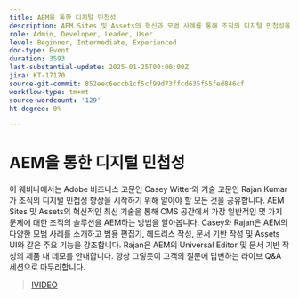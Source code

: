 ```yaml
---
title: AEM을 통한 디지털 민첩성
description: AEM Sites 및 Assets의 혁신과 모범 사례를 통해 조직의 디지털 민첩성을 개선하십시오.
role: Admin, Developer, Leader, User
level: Beginner, Intermediate, Experienced
doc-type: Event
duration: 3593
last-substantial-update: 2025-01-25T00:00:00Z
jira: KT-17170
source-git-commit: 852eec6eccb1cf5cf99d73ffcd635f55fed846cf
workflow-type: tm+mt
source-wordcount: '129'
ht-degree: 0%

---
```



# AEM을 통한 디지털 민첩성

이 웨비나에서는 Adobe 비즈니스 고문인 Casey Witter와 기술 고문인 Rajan Kumar가 조직의 디지털 민첩성 향상을 시작하기 위해 알아야 할 모든 것을 공유합니다. AEM Sites 및 Assets의 혁신적인 최신 기술을 통해 CMS 공간에서 가장 일반적인 몇 가지 문제에 대한 조직의 솔루션을 AEM하는 방법을 알아봅니다. Casey와 Rajan은 AEM의 다양한 모범 사례를 소개하고 범용 편집기, 헤드리스 작성, 문서 기반 작성 및 Assets UI와 같은 주요 기능을 강조합니다. Rajan은 AEM의 Universal Editor 및 문서 기반 작성의 제품 내 데모를 안내합니다. 항상 그렇듯이 고객의 질문에 답변하는 라이브 Q&amp;A 세션으로 마무리합니다.

>[!VIDEO](https://video.tv.adobe.com/v/3443026/?learn=on&enablevpops)
